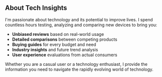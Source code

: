 ## About Tech Insights

I'm passionate about technology and its potential to improve lives. I spend countless hours testing, analyzing and comparing new devices to bring you:

- **Unbiased reviews** based on real-world usage
- **Detailed comparisons** between competing products
- **Buying guides** for every budget and need
- **Industry insights** and future trend analysis
- **User experience** evaluations from actual consumers

Whether you are a casual user or a technology enthusiast, I provide the information you need to navigate the rapidly evolving world of technology.